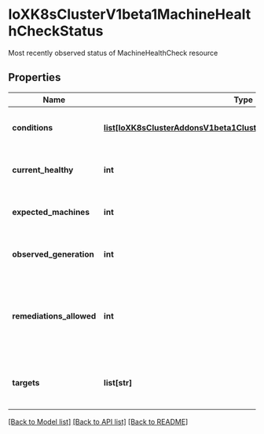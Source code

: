 # IoXK8sClusterV1beta1MachineHealthCheckStatus

Most recently observed status of MachineHealthCheck resource
## Properties
Name | Type | Description | Notes
------------ | ------------- | ------------- | -------------
**conditions** | [**list[IoXK8sClusterAddonsV1beta1ClusterResourceSetStatusConditions]**](IoXK8sClusterAddonsV1beta1ClusterResourceSetStatusConditions.md) | Conditions defines current service state of the MachineHealthCheck. | [optional] 
**current_healthy** | **int** | total number of healthy machines counted by this machine health check | [optional] 
**expected_machines** | **int** | total number of machines counted by this machine health check | [optional] 
**observed_generation** | **int** | ObservedGeneration is the latest generation observed by the controller. | [optional] 
**remediations_allowed** | **int** | RemediationsAllowed is the number of further remediations allowed by this machine health check before maxUnhealthy short circuiting will be applied | [optional] 
**targets** | **list[str]** | Targets shows the current list of machines the machine health check is watching | [optional] 

[[Back to Model list]](../README.md#documentation-for-models) [[Back to API list]](../README.md#documentation-for-api-endpoints) [[Back to README]](../README.md)


